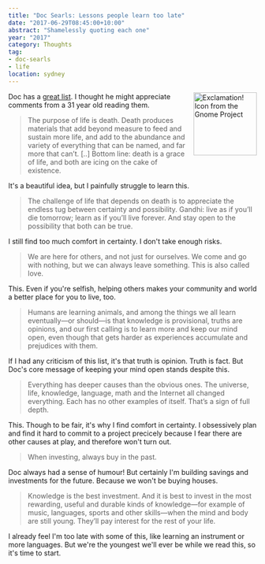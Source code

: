 ```yaml
---
title: "Doc Searls: Lessons people learn too late"
date: "2017-06-29T08:45:00+10:00"
abstract: "Shamelessly quoting each one"
year: "2017"
category: Thoughts
tag:
- doc-searls
- life
location: sydney
---
```

<p><img src="https://rubenerd.com/files/stock/gnome-help-browser.svg" alt="Exclamation! Icon from the Gnome Project" style="float:right; margin:0 0 1em 1em; width:128px; height:128px;" /></p> 

Doc has a [great list]. I thought he might appreciate comments from a 31 year old reading them.

> The purpose of life is death. Death produces materials that add beyond measure to feed and sustain more life, and add to the abundance and variety of everything that can be named, and far more that can’t. [..] Bottom line: death is a grace of life, and both are icing on the cake of existence.

It's a beautiful idea, but I painfully struggle to learn this.

> The challenge of life that depends on death is to appreciate the endless tug between certainty and possibility. Gandhi: live as if you’ll die tomorrow; learn as if you’ll live forever. And stay open to the possibility that both can be true.

I still find too much comfort in certainty. I don't take enough risks.

> We are here for others, and not just for ourselves. We come and go with nothing, but we can always leave something. This is also called love.

This. Even if you're selfish, helping others makes your community and world a better place for you to live, too.

> Humans are learning animals, and among the things we all learn eventually—or should—is that knowledge is provisional, truths are opinions, and our first calling is to learn more and keep our mind open, even though that gets harder as experiences accumulate and prejudices with them.

If I had any criticism of this list, it's that truth is opinion. Truth is fact. But Doc's core message of keeping your mind open stands despite this.

> Everything has deeper causes than the obvious ones. The universe, life, knowledge, language, math and the Internet all changed everything. Each has no other examples of itself. That’s a sign of full depth.

This. Though to be fair, it's why I find comfort in certainty. I obsessively plan and find it hard to commit to a project precicely because I fear there are other causes at play, and therefore won't turn out.

> When investing, always buy in the past.

Doc always had a sense of humour! But certainly I'm building savings and investments for the future. Because we won't be buying houses.

> Knowledge is the best investment. And it is best to invest in the most rewarding, useful and durable kinds of knowledge—for example of music, languages, sports and other skills—when the mind and body are still young. They’ll pay interest for the rest of your life.

I already feel I'm too late with some of this, like learning an instrument or more languages. But we're the youngest we'll ever be while we read this, so it's time to start.

[great list]: http://harvard.edu/doc/2017/06/12/lifelessons/
[buying houses]: https://rubenerd.com/millions-benefit-from-housing-speculation/

